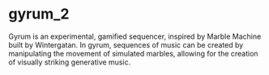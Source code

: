 # gyrum_2
Gyrum is an experimental, gamified sequencer, inspired by Marble Machine built by Wintergatan. In gyrum, sequences of music can be created by manipulating the movement of simulated marbles, allowing for the creation of visually striking generative music.

